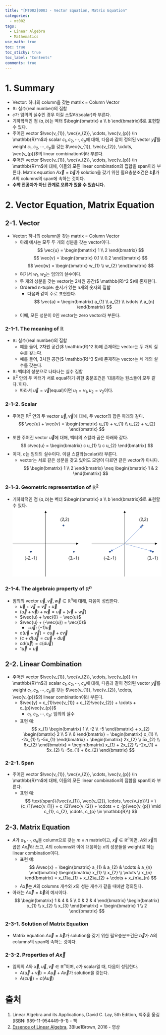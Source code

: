 ```yaml
---
title: "[MT002]0003 - Vector Equation, Matrix Equation"
categories:
  - mt002
tags:
  - Linear Algebra
  - Mathematics
use_math: true
toc: true
toc_sticky: true
toc_label: "Contents"
comments: true
---
```


# 1. Summary
- Vector: 하나의 column을 갖는 matrix = Column Vector
- $\mathbb{R}$: 실수(real number)의 집합
- $c$가 임의의 실수인 경우 이걸 스칼라(scalar)라 부른다.
- 기하학적인 점 $(a, b)$는 벡터 $\begin{bmatrix} a \\ b \end{bmatrix}$로 표현할 수 있다.
- 주어진 vector $\vec{v_{1}}, \vec{v_{2}}, \cdots, \vec{v_{p}} \in \mathbb{R}^n$과 scalar $c_{1}, c_{2}, \cdots, c_{p}$에 대해, 다음과 같이 정의된 vector $\vec{y}$를 weight $c_{1}, c_{2}, \cdots, c_{p}$를 갖는 $\vec{v_{1}}, \vec{v_{2}}, \cdots, \vec{v_{p}}$의 linear combination이라 부른다.
- 주어진 vector $\vec{v_{1}}, \vec{v_{2}}, \cdots, \vec{v_{p}} \in \mathbb{R}^n$에 대해, 이들의 모든 linear combination의 집합을 span이라 부른다.
Matrix equation $A\vec{x} = \vec{b}$가 solution을 갖기 위한 필요충분조건은 $\vec{b}$가 $A$의 columns의 span에 속하는 것이다.
- **수학 전공자가 아닌 관계로 오류가 있을 수 있습니다.**

# 2. Vector Equation, Matrix Equation
## 2-1. Vector
- Vector: 하나의 column을 갖는 matrix = Column Vector
    - 아래 예시는 모두 두 개의 성분을 갖는 vector이다.
    $$
    \vec{u} =
    \begin{bmatrix}
    1 \\
    2
    \end{bmatrix}
    $$
    $$
    \vec{v} =
    \begin{bmatrix}
    0.1 \\
    0.2
    \end{bmatrix}
    $$
    $$
    \vec{w} =
    \begin{bmatrix}
    w_{1} \\
    w_{2}
    \end{bmatrix}
    $$
    - 여기서 $w_{1}, w_{2}$는 임의의 실수이다.
    - 두 개의 성분을 갖는 vector는 2차원 공간($ \mathbb{R}^2 $)에 존재한다.
    - Ordered n-tuple: 순서가 있는 n개의 숫자의 집합
        - 다음과 같이 주로 표현한다.
        $$
        \vec{a} =
        \begin{bmatrix}
        a_{1} \\
        a_{2} \\
        \vdots \\
        a_{n}
        \end{bmatrix}
        $$
    - 이때, 모든 성분이 0인 vector는 zero vector라 부른다.
### 2-1-1. The meaning of $\mathbb{R}$
- $\mathbb{R}$: 실수(real number)의 집합
    - 예를 들어, 2차원 공간($ \mathbb{R}^2 $)에 존재하는 vector는 두 개의 실수를 갖는다.
    - 예를 들어, 3차원 공간($ \mathbb{R}^3 $)에 존재하는 vector는 세 개의 실수를 갖는다.
- $\mathbb{R}$: 벡터의 성분으로 나타나는 실수 집합
- $\mathbb{R}^2$ 안의 두 벡터가 서로 equal하기 위한 충분조건은 '대응하는 원소들이 모두 같다.'이다.
    - 따라서 $\vec{u} = \vec{v}$(equal)이면 $u_{1} = v_{1}, u_{2} = v_{2}$이다.
### 2-1-2. Scalar
- 주어진 $\mathbb{R}^2$ 안의 두 vector $\vec{u}, \vec{v}$에 대해, 두 vector의 합은 아래와 같다.
    $$
    \vec{u} + \vec{v} =
    \begin{bmatrix}
    u_{1} + v_{1} \\
    u_{2} + v_{2}
    \end{bmatrix}
    $$
- 또한 주어진 vector $\vec{u}$에 대해, 벡터의 스칼라 곱은 아래와 같다.
    $$
    c\vec{u} =
    \begin{bmatrix}
    c u_{1} \\
    c u_{2}
    \end{bmatrix}
    $$
- 이때, $c$는 임의의 실수이다. 이걸 스칼라(scalar)라 부른다.
    - vector는 서로 같은 성분을 갖고 있어도 모양이 다르면 같은 vector가 아니다.
    $$
    \begin{bmatrix}
    1 \\
    2
    \end{bmatrix}
    \neq
    \begin{bmatrix}
    1 & 2
    \end{bmatrix}
    $$

### 2-1-3. Geometric representation of $\mathbb{R}^2$
- 기하학적인 점 $(a, b)$는 벡터 $\begin{bmatrix} a \\ b \end{bmatrix}$로 표현할 수 있다.
    ![img_mt0020003_0001](https://github.com/NewPlus/NewPlus.github.io/blob/master/_posts/img/img_mt0020003_0001.png?raw=true)

### 2-1-4. The algebraic property of $\mathbb{R}^n$
- 임의의 vector $\vec{u}, \vec{v}, \vec{w} \in \mathbb{R}^n$에 대해, 다음이 성립한다.
    - $\vec{u} + \vec{v} = \vec{v} + \vec{u}$
    - $(\vec{u} + \vec{v}) + \vec{w} = \vec{u} + (\vec{v} + \vec{w})$
    - $\vec{u} + \vec{0} = \vec{u}$
    - $\vec{u} + (-\vec{u}) = \vec{0}$
        - $-\vec{u}$: $(-1)\vec{u}$
    - $c(\vec{u} + \vec{v}) = c\vec{u} + c\vec{v}$
    - $(c + d)\vec{u} = c\vec{u} + d\vec{u}$
    - $cd(\vec{u}) = c(d\vec{u})$
    - $1\vec{u} = \vec{u}$

## 2-2. Linear Combination
- 주어진 vector $\vec{v_{1}}, \vec{v_{2}}, \cdots, \vec{v_{p}} \in \mathbb{R}^n$과 scalar $c_{1}, c_{2}, \cdots, c_{p}$에 대해, 다음과 같이 정의된 vector $\vec{y}$를 weight $c_{1}, c_{2}, \cdots, c_{p}$를 갖는 $\vec{v_{1}}, \vec{v_{2}}, \cdots, \vec{v_{p}}$의 linear combination이라 부른다.
    - $\vec{y} = c_{1}\vec{v_{1}} + c_{2}\vec{v_{2}} + \cdots + c_{p}\vec{v_{p}}$
        - $c_{1}, c_{2}, \cdots, c_{p}$: 임의의 실수
    - 표현 예:
    $$ x_{1}
    \begin{bmatrix}
    1 \\
    -2 \\
    -5
    \end{bmatrix} + x_{2}
    \begin{bmatrix}
    2 \\
    5 \\
    6
    \end{bmatrix} =
    \begin{bmatrix}
    x_{1} \\
    -2x_{1} \\
    -5x_{1}
    \end{bmatrix} +
    \begin{bmatrix}
    2x_{2} \\
    5x_{2} \\
    6x_{2}
    \end{bmatrix} =
    \begin{bmatrix}
    x_{1} + 2x_{2} \\
    -2x_{1} + 5x_{2} \\
    -5x_{1} + 6x_{2}
    \end{bmatrix}
    $$

### 2-2-1. Span
- 주어진 vector $\vec{v_{1}}, \vec{v_{2}}, \cdots, \vec{v_{p}} \in \mathbb{R}^n$에 대해, 이들의 모든 linear combination의 집합을 span이라 부른다.
    - 표현 예:
        $$
        \text{span}\{\vec{v_{1}}, \vec{v_{2}}, \cdots, \vec{v_{p}}\} = \{c_{1}\vec{v_{1}} + c_{2}\vec{v_{2}} + \cdots + c_{p}\vec{v_{p}} \mid c_{1}, c_{2}, \cdots, c_{p} \in \mathbb{R}\}
        $$

## 2-3. Matrix Equation
- $A$가 $a_{1}, \cdots, a_{n}$을 column으로 갖는 $m \times n$ matrix이고, $\vec{x} \in \mathbb{R}^n$이면, $A$와 $\vec{x}$의 곱은 $A\vec{x}$라 쓰고, $A$의 columns와 이에 대응하는 $x$의 성분들을 weight로 하는 linear combination이다.
    - 표현 예:
        $$
        A\vec{x} = \begin{bmatrix}
        a_{1} & a_{2} & \cdots & a_{n}
        \end{bmatrix}
        \begin{bmatrix}
        x_{1} \\
        x_{2} \\
        \vdots \\
        x_{n}
        \end{bmatrix}
        = x_{1}a_{1} + x_{2}a_{2} + \cdots + x_{n}a_{n}
        $$
    - $A\vec{x}$는 $A$의 columns 개수와 $x$의 성분 개수가 같을 때에만 정의된다.
- 아래는 $A\vec{x} = \vec{b}$의 예시이다.
    $$
    \begin{bmatrix}
    1 & 4 & 5 \\
    0 & 2 & 4
    \end{bmatrix}
    \begin{bmatrix}
    x_{1} \\
    x_{2} \\
    x_{3}
    \end{bmatrix}
    = \begin{bmatrix} 1 \\ 2 \end{bmatrix}
    $$
### 2-3-1. Solution of Matrix Equation
- Matrix equation $A\vec{x} = \vec{b}$가 solution을 갖기 위한 필요충분조건은 $\vec{b}$가 $A$의 columns의 span에 속하는 것이다.

### 2-3-2. Properties of $A\vec{x}$
- 임의의 $A$와 $\vec{x}, \vec{u}, \vec{v} \in \mathbb{R}^n$이며, $c$가 scalar일 때, 다음이 성립한다.
    - $A(\vec{u} + \vec{v}) = A\vec{u} + A\vec{v}$가 solution을 갖는다.
    - $A(c\vec{u}) = c(A\vec{u})$

# 출처
1. Linear Algebra and its Applications, David C. Lay, 5th Edition, 백주훈 옮김(ISBN: 989-11-954449-9-1) - 책
2. [Essence of Linear Algebra](https://www.youtube.com/watch?v=fNk_zzaMoSs&list=PLZHQObOWTQDPD3MizzM2xVFitgF8hE_ab), 3Blue1Brown, 2016 - 영상

